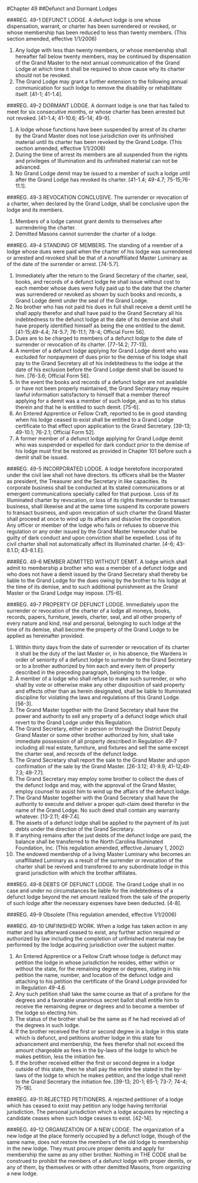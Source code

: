 #Chapter 49
##Defunct and Dormant Lodges

###REG. 49-1 DEFUNCT LODGE.
A defunct lodge is one whose dispensation, warrant, or charter has been surrendered or revoked, or whose membership has been reduced to less than twenty members. (This section amended, effective 1/1/2006)
1. Any lodge with less than twenty members, or whose membership shall hereafter fall below twenty members, may be continued by dispensation of the Grand Master to the next annual communication of the Grand Lodge at which time it shall be required to show cause why its charter should not be revoked.
2. The Grand Lodge may grant a further extension to the following annual communication for such lodge to remove the disability or rehabilitate itself. [41-1; 41-1.4].

###REG. 49-2 DORMANT LODGE.
A dormant lodge is one that has failed to meet for six consecutive months, or whose charter has been arrested but not revoked. [41-1.4; 41-10.6; 45-14; 49-9].
1. A lodge whose functions have been suspended by arrest of its charter by the Grand Master does not lose jurisdiction over its unfinished material until its charter has been revoked by the Grand Lodge. (This section amended, effective 1/1/2006)
2. During the time of arrest its members are all suspended from the rights and privileges of Illumination and its unfinished material can not be advanced.
3. No Grand Lodge demit may be issued to a member of such a lodge until after the Grand Lodge has revoked its charter. [41-1.4; 49-4.7; 75-15;76-11.1].

###REG. 49-3 REVOCATION CONCLUSIVE.
The surrender or revocation of a charter, when declared by the Grand Lodge, shall be conclusive upon the lodge and its members.
1. Members of a lodge cannot grant demits to themselves after surrendering the charter.
2. Demitted Masons cannot surrender the charter of a lodge.

###REG. 49-4 STANDING OF MEMBERS.
The standing of a member of a lodge whose dues were paid when the charter of his lodge was surrendered or arrested and revoked shall be that of a nonaffiliated Master Luminary as of the date of the surrender or arrest. [74-5.7].
1. Immediately after the return to the Grand Secretary of the charter, seal, books, and records of a defunct lodge he shall issue without cost to each member whose dues were fully paid up to the date that the charter was surrendered or revoked as shown by such books and records, a Grand Lodge demit under the seal of the Grand Lodge.
2. No brother who has not paid his dues in full shall receive a demit until he shall apply therefor and shall have paid to the Grand Secretary all his indebtedness to the defunct lodge at the date of its demise and shall have properly identified himself as being the one entitled to the demit. [41-15;49-4.4; 74-5.7; 76-11.1; 78-4; Official Form 56].
3. Dues are to be charged to members of a defunct lodge to the date of surrender or revocation of its charter. [77-14.2; 77-13].
4. A member of a defunct lodge applying for Grand Lodge demit who was excluded for nonpayment of dues prior to the demise of his lodge shall pay to the Grand Secretary all of his indebtedness to the lodge at the date of his exclusion before the Grand Lodge demit shall be issued to him. [76-3.6; Official Form 56].
5. In the event the books and records of a defunct lodge are not available or have not been properly maintained, the Grand Secretary may require lawful information satisfactory to himself that a member thereof applying for a demit was a member of such lodge, and as to his status therein and that he is entitled to such demit. [75-6].
6. An Entered Apprentice or Fellow Craft, reported to be in good standing when his lodge ceased to exist shall be entitled to a Grand Lodge certificate to that effect upon application to the Grand Secretary. [39-13; 49-10.1; 76-2.1; Official Form 52].
7. A former member of a defunct lodge applying for Grand Lodge demit who was suspended or expelled for dark conduct prior to the demise of his lodge must first be restored as provided in Chapter 101 before such a demit shall be issued.

###REG. 49-5 INCORPORATED LODGE.
A lodge heretofore incorporated under the civil law shall not have directors. Its officers shall be the Master as president, the Treasurer and the Secretary in like capacities. Its corporate business shall be conducted at its stated communications or at emergent communications specially called for that purpose. Loss of its Illuminated charter by revocation, or loss of its rights thereunder to transact business, shall likewise and at the same time suspend its corporate powers to transact business, and upon revocation of such charter the Grand Master shall proceed at once to wind up its affairs and dissolve the corporation. Any officer or member of the lodge who fails or refuses to observe this regulation or any order issued by the Grand Master hereunder shall be guilty of dark conduct and upon conviction shall be expelled. Loss of its civil charter shall not automatically affect its Illuminated charter. [4-6; 43-8.1.D; 43-8.1.E].

###REG. 49-6 MEMBER ADMITTED WITHOUT DEMIT.
A lodge which shall admit to membership a brother who was a member of a defunct lodge and who does not have a demit issued by the Grand Secretary shall thereby be liable to the Grand Lodge for the dues owing by the brother to his lodge at the time of its demise, and to such additional punishment as the Grand Master or the Grand Lodge may impose. [75-6].

###REG. 49-7 PROPERTY OF DEFUNCT LODGE.
Immediately upon the surrender or revocation of the charter of a lodge all moneys, books, records, papers, furniture, jewels, charter, seal, and all other property of every nature and kind, real and personal, belonging to such lodge at the time of its demise, shall become the property of the Grand Lodge to be applied as hereinafter provided.
1. Within thirty days from the date of surrender or revocation of its charter it shall be the duty of the last Master or, in his absence, the Wardens in order of seniority of a defunct lodge to surrender to the Grand Secretary or to a brother authorized by him each and every item of property described in the preceding paragraph, belonging to the lodge.
2. A member of a lodge who shall refuse to make such surrender, or who shall by vote or otherwise make any other disposition of said property and effects other than as herein designated, shall be liable to Illuminated discipline for violating the laws and regulations of this Grand Lodge. [56-3].
3. The Grand Master together with the Grand Secretary shall have the power and authority to sell any property of a defunct lodge which shall revert to the Grand Lodge under this Regulation.
4. The Grand Secretary, either in person or through the District Deputy Grand Master or some other brother authorized by him, shall take immediate possession of all property described in Regulation 49-7 including all real estate, furniture, and fixtures and sell the same except the charter seal, and records of the defunct lodge.
5. The Grand Secretary shall report the sale to the Grand Master and upon confirmation of the sale by the Grand Master. [26-3.12; 41-9.9; 41-12;49-7.3; 49-7.7].
6. The Grand Secretary may employ some brother to collect the dues of the defunct lodge and may, with the approval of the Grand Master, employ counsel to assist him to wind up the affairs of the defunct lodge.
7. The Grand Master together with the Grand Secretary shall have the authority to execute and deliver a proper quit-claim deed therefor in the name of the Grand Lodge. No such deed shall contain any warranty whatever. [13-2.11; 49-7.4].
8. The assets of a defunct lodge shall be applied to the payment of its just debts under the direction of the Grand Secretary.
9. If anything remains after the just debts of the defunct lodge are paid, the balance shall be transferred to the North Carolina Illuminated Foundation, Inc. (This regulation amended, effective January 1, 2002)
10. The endowed membership of a living Master Luminary who becomes an unaffiliated Luminary as a result of the surrender or revocation of the charter shall be revived and transferred to any subordinate lodge in this grand jurisdiction with which the brother affiliates.

###REG. 49-8 DEBTS OF DEFUNCT LODGE.
The Grand Lodge shall in no case and under no circumstances be liable for the indebtedness of a defunct lodge beyond the net amount realized from the sale of the property of such lodge after the necessary expenses have been deducted. [4-8].

###REG. 49-9 Obsolete (This regulation amended, effective 1/1/2006)

###REG. 49-10 UNFINISHED WORK.
When a lodge has taken action in any matter and has afterward ceased to exist, any further action required or authorized by law including the completion of unfinished material may be performed by the lodge acquiring jurisdiction over the subject matter.
1. An Entered Apprentice or a Fellow Craft whose lodge is defunct may petition the lodge in whose jurisdiction he resides, either within or without the state, for the remaining degree or degrees, stating in his petition the name, number, and location of the defunct lodge and attaching to his petition the certificate of the Grand Lodge provided for in Regulation 49-4.6.
2. Any such petition shall take the same course as that of a profane for the degrees and a favorable unanimous secret ballot shall entitle him to receive the remaining degree or degrees and to become a member of the lodge so electing him.
3. The status of the brother shall be the same as if he had received all of the degrees in such lodge.
4. If the brother received the first or second degree in a lodge in this state which is defunct, and petitions another lodge in this state for advancement and membership, the fees therefor shall not exceed the amount chargeable as fees in the by-laws of the lodge to which he makes petition, less the initiation fee.
5. If the brother received either the first or second degree in a lodge outside of this state, then he shall pay the entire fee stated in the by-laws of the lodge to which he makes petition, and the lodge shall remit to the Grand Secretary the initiation fee. [39-13; 20-1; 65-1; 73-7; 74-4; 75-18].

###REG. 49-11 REJECTED PETITIONERS.
A rejected petitioner of a lodge which has ceased to exist may petition any lodge having territorial jurisdiction. The personal jurisdiction which a lodge acquires by rejecting a candidate ceases when such lodge ceases to exist. [42-14].

###REG. 49-12 ORGANIZATION OF A NEW LODGE.
The organization of a new lodge at the place formerly occupied by a defunct lodge, though of the same name, does not restore the members of the old lodge to membership in the new lodge. They must procure proper demits and apply for membership the same as any other brother. Nothing in THE CODE shall be construed to prohibit the members of a defunct lodge with proper demits, or any of them, by themselves or with other demitted Masons, from organizing a new lodge.